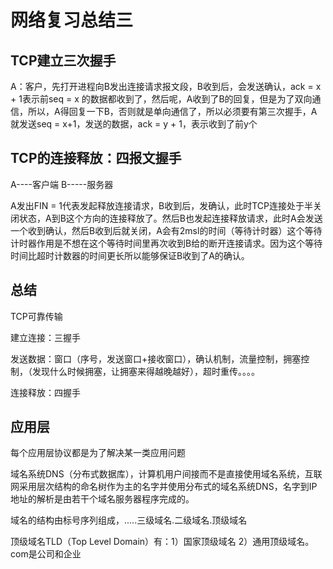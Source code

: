 # 网络复习总结三

## TCP建立三次握手

A：客户，先打开进程向B发出连接请求报文段，B收到后，会发送确认，ack = x + 1表示前seq = x 的数据都收到了，然后呢，A收到了B的回复，但是为了双向通信，所以，A得回复一下B，否则就是单向通信了，所以必须要有第三次握手，A就发送seq = x+1，发送的数据，ack = y + 1，表示收到了前y个

## TCP的连接释放：四报文握手

A----客户端    B-----服务器

A发出FIN = 1代表发起释放连接请求，B收到后，发确认，此时TCP连接处于半关闭状态，A到B这个方向的连接释放了。然后B也发起连接释放请求，此时A会发送一个收到确认，然后B收到后就关闭，A会有2msl的时间（等待计时器）这个等待计时器作用是不想在这个等待时间里再次收到B给的断开连接请求。因为这个等待时间比超时计数器的时间更长所以能够保证B收到了A的确认。



## 总结

TCP可靠传输

建立连接：三握手

发送数据：窗口（序号，发送窗口+接收窗口），确认机制，流量控制，拥塞控制，（发现什么时候拥塞，让拥塞来得越晚越好），超时重传。。。。

连接释放：四握手



## 应用层

每个应用层协议都是为了解决某一类应用问题

域名系统DNS（分布式数据库），计算机用户间接而不是直接使用域名系统，互联网采用层次结构的命名树作为主的名字并使用分布式的域名系统DNS，名字到IP地址的解析是由若干个域名服务器程序完成的。

域名的结构由标号序列组成，.....三级域名.二级域名.顶级域名

顶级域名TLD（Top Level Domain）有：1）国家顶级域名 2）通用顶级域名。com是公司和企业



